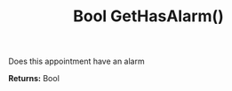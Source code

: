 ﻿---
uid: crmscript_ref_NSAppointmentSyncData_GetHasAlarm
title: Bool GetHasAlarm()
intellisense: NSAppointmentSyncData.GetHasAlarm
keywords: NSAppointmentSyncData, GetHasAlarm
so.topic: reference
---

Does this appointment have an alarm

**Returns:** Bool



